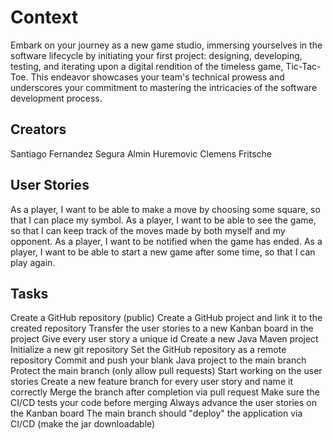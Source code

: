 # Context
Embark on your journey as a new game studio, immersing yourselves in the software lifecycle by initiating your first project: designing, developing, testing, and iterating upon a digital rendition of the timeless game, Tic-Tac-Toe. This endeavor showcases your team's technical prowess and underscores your commitment to mastering the intricacies of the software development process.

## Creators
Santiago Fernandez Segura 
Almin Huremovic
Clemens Fritsche

## User Stories
As a player, I want to be able to make a move by choosing some square, so that I can place my symbol.
As a player, I want to be able to see the game, so that I can keep track of the moves made by both myself and my opponent.
As a player, I want to be notified when the game has ended.
As a player, I want to be able to start a new game after some time, so that I can play again.

## Tasks
Create a GitHub repository (public)
Create a GitHub project and link it to the created repository
Transfer the user stories to a new Kanban board in the project
Give every user story a unique id
Create a new Java Maven project
Initialize a new git repository
Set the GitHub repository as a remote repository
Commit and push your blank Java project to the main branch
Protect the main branch (only allow pull requests)
Start working on the user stories
Create a new feature branch for every user story and name it correctly
Merge the branch after completion via pull request
Make sure the CI/CD tests your code before merging
Always advance the user stories on the Kanban board
The main branch should "deploy" the application via CI/CD (make the jar downloadable)
